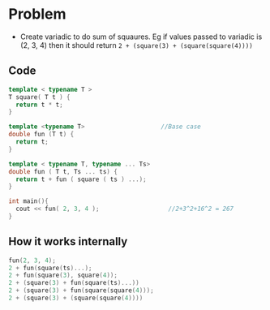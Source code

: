 # Problem
- Create variadic to do sum of squaures. Eg if values passed to variadic is (2, 3, 4) then it should return `2 + (square(3) + (square(square(4))))`

## Code
```c++
template < typename T >
T square( T t ) {
  return t * t;
}

template <typename T>                     //Base case
double fun (T t) {
  return t;
}

template < typename T, typename ... Ts>
double fun ( T t, Ts ... ts) {
  return t + fun ( square ( ts ) ...);
}

int main(){
  cout << fun( 2, 3, 4 );                   //2+3^2+16^2 = 267
}
```

## How it works internally
```c++
fun(2, 3, 4);
2 + fun(square(ts)...);
2 + fun(square(3), square(4));
2 + (square(3) + fun(square(ts)...))
2 + (square(3) + fun(square(square(4)));
2 + (square(3) + (square(square(4))))
```

